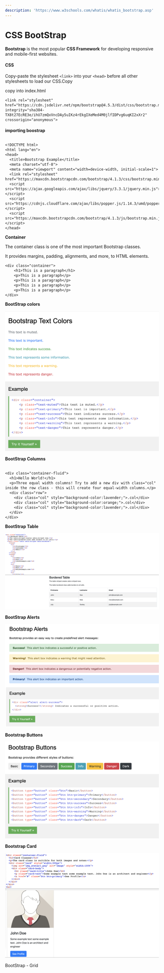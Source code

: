```yaml
---
description: 'https://www.w3schools.com/whatis/whatis_bootstrap.asp'
---
```


# CSS BootStrap

**Bootstrap** is the most popular **CSS Framework** for developing responsive and mobile-first websites.



#### CSS <a id="css"></a>

Copy-paste the stylesheet `<link>` into your `<head>` before all other stylesheets to load our CSS.Copy

copy into index.html

```text
<link rel="stylesheet" href="https://cdn.jsdelivr.net/npm/bootstrap@4.5.3/dist/css/bootstrap.min.css" integrity="sha384-TX8t27EcRE3e/ihU7zmQxVncDAy5uIKz4rEkgIXeMed4M0jlfIDPvg6uqKI2xXr2" crossorigin="anonymous">
```

####   <a id="js"></a>

**importing boostrap** 

```markup

<!DOCTYPE html>
<html lang="en">
<head>
  <title>Bootstrap Example</title>
  <meta charset="utf-8">
  <meta name="viewport" content="width=device-width, initial-scale=1">
  <link rel="stylesheet" href="https://maxcdn.bootstrapcdn.com/bootstrap/4.1.3/css/bootstrap.min.css">
  <script src="https://ajax.googleapis.com/ajax/libs/jquery/3.3.1/jquery.min.js"></script>
  <script src="https://cdnjs.cloudflare.com/ajax/libs/popper.js/1.14.3/umd/popper.min.js"></script>
  <script src="https://maxcdn.bootstrapcdn.com/bootstrap/4.1.3/js/bootstrap.min.js"></script>
</head>

```

**Container** 

The container class is one of the most important Bootstrap classes.

It provides margins, padding, alignments, and more, to HTML elements.

```markup
<div class="container">
    <h1>This is a paragraph</h1>
    <p>This is a paragraph</p>
    <p>This is a paragraph</p>
    <p>This is a paragraph</p>
    <p>This is a paragraph</p>
</div>

```

**BootStrap colors** 

![](../../.gitbook/assets/image%20%28303%29.png)

**BootStrap Columns**

```markup

<div class="container-fluid">
  <h1>Hello World!</h1>
  <p>Three equal width columns! Try to add a new div with class="col" inside the row class - this will create four equal-width columns.</p>
  <div class="row">
    <div class="col" style="background-color:lavender;">.col</div>
    <div class="col" style="background-color:orange;">.col</div>
    <div class="col" style="background-color:lavender;">.col</div>
  </div>
</div>
```

**BootStrap Table** 

![](../../.gitbook/assets/image%20%28307%29.png)

**BootStrap Alerts**

![](../../.gitbook/assets/image%20%28299%29.png)

**Bootstrap Buttons**

![](../../.gitbook/assets/image%20%28302%29.png)

**Bootstrap Card**

![](../../.gitbook/assets/image%20%28318%29.png)



BootStrap - Grid


